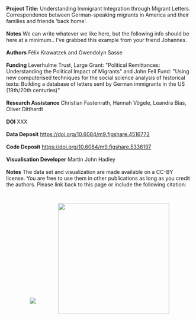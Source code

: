 
<b>Project Title:</b> Understanding Immigrant Integration through Migrant Letters. Correspondence between German-speaking migrants in America and their families and friends 'back home'.
<br/>
<br/>
<b>Notes</b> We can write whatever we like here, but the following info should be here at a minimum.. I've grabbed this example from your friend Johannes.
<br/>
<br/>
<b>Authors</b> Félix Krawatzek and Gwendolyn Sasse
<br/>
<br/>
<b>Funding</b> Leverhulme Trust, Large Grant: "Political Remittances: Understanding the Political Impact of Migrants" and John Fell Fund: "Using new computerised techniques for the social science analysis of historical texts: Building a database of letters sent by German immigrants in the US (19th/20th centuries)"
<br/>
<br/>
<b>Research Assistance</b> Christian Fastenrath, Hannah Vögele, Leandra Bias, Oliver Ditthardt
<br/>
<br/>
<b>DOI</b> XXX
<br/>
<br/>
<b>Data Deposit</b> <a href="https://doi.org/10.6084/m9.figshare.4516772" target="_blank">https://doi.org/10.6084/m9.figshare.4516772</a>
<br/>
<br/>
<b>Code Deposit</b> <a href="https://doi.org/10.6084/m9.figshare.5336197" target="_blank">https://doi.org/10.6084/m9.figshare.5336197</a>
<br/>
<br/>
<b>Visualisation Developer</b> Martin John Hadley
<br/>
<br/>
<b>Notes</b> The data set and visualization are made available on a CC-BY license. You are free to use them in other publications as long as you credit the authors. Please link back to this page or include the following citation:
<br/>

<center><img src="images/uni-oxford-logo.png" style="padding: 28px"/>
<img src="images/leverhulme-trust.jpg" style="padding: 28px" width="300px"/>

</center>


